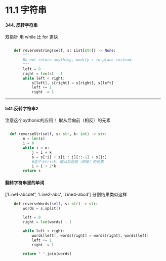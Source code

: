 # 11.1 字符串

#### 344. 反转字符串

双指针 用 while 比 for 更快

```python

    def reverseString(self, s: List[str]) -> None:
        """
        Do not return anything, modify s in-place instead.
        """
        left = 0
        right = len(s) - 1
        while left < right:
            s[left], s[right] = s[right], s[left]
            left += 1
            right -= 1
```
---
#### 541.反转字符串2

注意这个pythonic的应用！
取从后向前（相反）的元素

```python

  def reverseStr(self, s: str, k: int) -> str:
        n = len(s)
        i = 0
        while i < n:
            j = i + k 
            s = s[:i] + s[i : j][::-1] + s[j:] 
            #这个小trick，取从后向前（相反）的元素
            i = i + 2*k
        return s 

```

#### 翻转字符串里的单词

['Line1-abcdef', 'Line2-abc', 'Line4-abcd'] 分割结果类似这样

```python
    def reverseWords(self, s: str) -> str:
        words = s.split()

        left = 0
        right = len(words) - 1

        while left < right:
            words[left], words[right] = words[right], words[left]
            left += 1
            right -= 1
        
        return " ".join(words)
```
